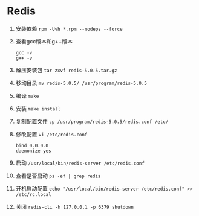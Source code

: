 # Redis

1. 安装依赖 `rpm -Uvh *.rpm --nodeps --force`

2. 查看gcc版本和g++版本

    ```shell
    gcc -v
    g++ -v
    ```

3. 解压安装包 `tar zxvf redis-5.0.5.tar.gz`

4. 移动目录 `mv redis-5.0.5/ /usr/program/redis-5.0.5`

5. 编译 `make`

6. 安装 `make install`

7. 复制配置文件 `cp /usr/program/redis-5.0.5/redis.conf /etc/`

8. 修改配置 `vi /etc/redis.conf`

    ```shell
    bind 0.0.0.0
    daemonize yes
    ```

9. 启动 `/usr/local/bin/redis-server /etc/redis.conf`

10. 查看是否启动 `ps -ef | grep redis`

11. 开机启动配置 `echo "/usr/local/bin/redis-server /etc/redis.conf" >> /etc/rc.local`

12. 关闭 `redis-cli -h 127.0.0.1 -p 6379 shutdown`
